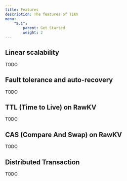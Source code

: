 ```yaml
---
title: Features
description: The features of TiKV
menu:
    "5.1":
        parent: Get Started
        weight: 2
---
```


## Linear scalability

TODO

## Fault tolerance and auto-recovery

TODO

## TTL (Time to Live) on RawKV

TODO

## CAS (Compare And Swap) on RawKV

TODO

## Distributed Transaction

TODO

